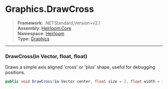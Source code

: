 # Graphics.DrawCross

> **Framework**: .NETStandard,Version=v2.1  
> **Assembly**: [Heirloom.Core][0]  
> **Namespace**: [Heirloom][0]  
> **Type**: [Graphics][1]  

--------------------------------------------------------------------------------

### DrawCross(in Vector, float, float)

Draws a simple axis aligned 'cross' or 'plus' shape, useful for debugging positions.

```cs
public void DrawCross(in Vector center, float size = 2, float width = 1)
```

[0]: ..\Heirloom.Core.md
[1]: Heirloom.Graphics.md
